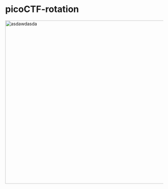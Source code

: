 # picoCTF-rotation
<img width="976" height="521" alt="asdawdasda" src="https://github.com/user-attachments/assets/86b92111-3981-4db3-93f7-7299f8e9e5c3" />

